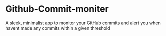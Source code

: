 # Github-Commit-moniter
A sleek, minimalist app to monitor your GitHub commits and alert you when havent made any commits within a given threshold 
